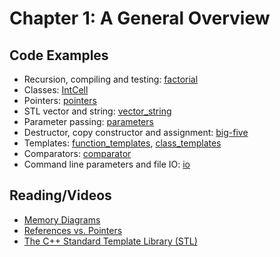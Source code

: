 # Chapter 1: A General Overview

## Code Examples

* Recursion, compiling and testing: [factorial](factorial)
* Classes: [IntCell](IntCell)
* Pointers: [pointers](pointers)
* STL vector and string: [vector_string](vector_string)
* Parameter passing: [parameters](parameters)
* Destructor, copy constructor and assignment: [big-five](big-five)
* Templates: [function_templates](function_templates), [class_templates](class_templates)
* Comparators: [comparator](comparator)
* Command line parameters and file IO: [io](io)


## Reading/Videos

* [Memory Diagrams](http://vimeo.com/58710057)
* [References vs. Pointers](https://isocpp.org/wiki/faq/references)
* [The C++ Standard Template Library (STL)](https://www.geeksforgeeks.org/the-c-standard-template-library-stl/)
